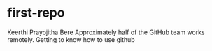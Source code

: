 # first-repo
Keerthi Prayojitha Bere 
Approximately half of the GitHub team works remotely.
Getting to know how to use github
